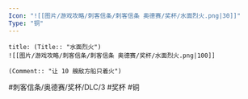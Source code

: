 ```yaml
---
Icon: "![[图片/游戏攻略/刺客信条/刺客信条 奥德赛/奖杯/水面烈火.png|30]]"
Type: "铜"
---
```

```ad-common-bronze-trophy
title: (Title:: "水面烈火")
![[图片/游戏攻略/刺客信条/刺客信条 奥德赛/奖杯/水面烈火.png|100]]

(Comment:: "让 10 艘敌方船只着火")
```

#刺客信条/奥德赛/奖杯/DLC/3 #奖杯 #铜
